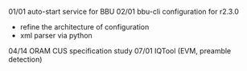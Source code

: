 01/01 auto-start service for BBU
02/01 bbu-cli configuration for r2.3.0
  * refine the architecture of configuration
  * xml parser via python

04/14 ORAM CUS specification study
07/01 IQTool (EVM, preamble detection)